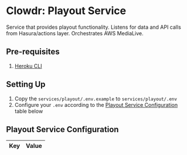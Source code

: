 # Clowdr: Playout Service

Service that provides playout functionality. Listens for data and API calls from Hasura/actions layer. Orchestrates AWS MediaLive.

## Pre-requisites

1. [Heroku CLI](https://devcenter.heroku.com/articles/heroku-cli)

## Setting Up

1. Copy the `services/playout/.env.example` to `services/playout/.env`
1. Configure your `.env` according to the [Playout Service
   Configuration](#playout-service-configuration) table below

## Playout Service Configuration

| Key | Value |
| --- | ----- |

